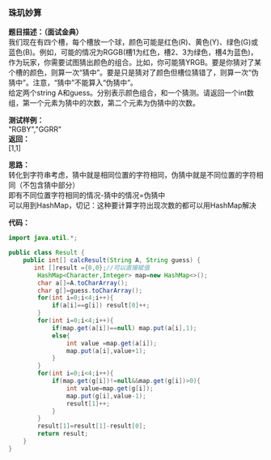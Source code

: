 <a name="qLRla"></a>
### 珠玑妙算
**题目描述：（面试金典）** <br />我们现在有四个槽，每个槽放一个球，颜色可能是红色(R)、黄色(Y)、绿色(G)或蓝色(B)。例如，可能的情况为RGGB(槽1为红色，槽2、3为绿色，槽4为蓝色)，作为玩家，你需要试图猜出颜色的组合。比如，你可能猜YRGB。要是你猜对了某个槽的颜色，则算一次“猜中”。要是只是猜对了颜色但槽位猜错了，则算一次“伪猜中”。注意，“猜中”不能算入“伪猜中”。<br />给定两个string A和guess。分别表示颜色组合，和一个猜测。请返回一个int数组，第一个元素为猜中的次数，第二个元素为伪猜中的次数。

**测试样例：**<br />"RGBY","GGRR"<br />**返回：**<br />[1,1]

**思路：**<br />转化到字符串考虑，猜中就是相同位置的字符相同，伪猜中就是不同位置的字符相同（不包含猜中部分）<br />即有不同位置字符相同的情况-猜中的情况=伪猜中<br />可以用到HashMap，切记：这种要计算字符出现次数的都可以用HashMap解决

**代码：**
```java
import java.util.*;

public class Result {
    public int[] calcResult(String A, String guess) {
       int []result ={0,0};//可以直接赋值
        HashMap<Character,Integer> map=new HashMap<>();
        char a[]=A.toCharArray();
        char g[]=guess.toCharArray();
        for(int i=0;i<4;i++){
            if(a[i]==g[i]) result[0]++;
        }
        for(int i=0;i<4;i++){
            if(map.get(a[i])==null) map.put(a[i],1);
            else{
                int value =map.get(a[i]);
                map.put(a[i],value+1);
            }
        }
        for(int i=0;i<4;i++){
            if(map.get(g[i])!=null&&map.get(g[i])>0){
                int value=map.get(g[i]);
                map.put(g[i],value-1);
                result[1]++;
            }
        }
        result[1]=result[1]-result[0];
        return result;    
    }
}
```
